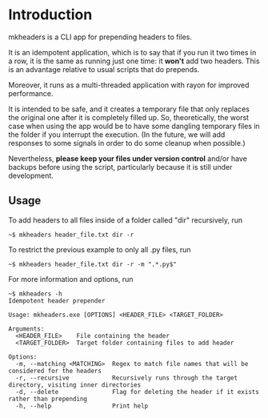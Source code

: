 # Introduction

mkheaders is a CLI app for prepending headers to files.

It is an idempotent application, which is to say that if you run it two times in a row, it is the same as running just one time: it **won't** add two headers. This is an advantage relative to usual scripts that do prepends.

Moreover, it runs as a multi-threaded application with rayon for improved performance.

It is intended to be safe, and it creates a temporary file that only replaces the original one after it is completely filled up. So, theoretically, the worst case when using the app would be to have some dangling temporary files in the folder if you interrupt the execution. (In the future, we will add responses to some signals in order to do some cleanup when possible.)

Nevertheless, **please keep your files under version control** and/or have backups before using the script, particularly because it is still under development.

## Usage

To add headers to all files inside of a folder called "dir" recursively, run

```console
~$ mkheaders header_file.txt dir -r
```

To restrict the previous example to only all .py files, run

```console
~$ mkheaders header_file.txt dir -r -m ".*.py$"
```

For more information and options, run

```console
~$ mkheaders -h
Idempotent header prepender

Usage: mkheaders.exe [OPTIONS] <HEADER_FILE> <TARGET_FOLDER>

Arguments:
  <HEADER_FILE>    File containing the header
  <TARGET_FOLDER>  Target folder containing files to add header

Options:
  -m, --matching <MATCHING>  Regex to match file names that will be considered for the headers
  -r, --recursive            Recursively runs through the target directory, visiting inner directories
  -d, --delete               Flag for deleting the header if it exists rather than prepending
  -h, --help                 Print help
```
